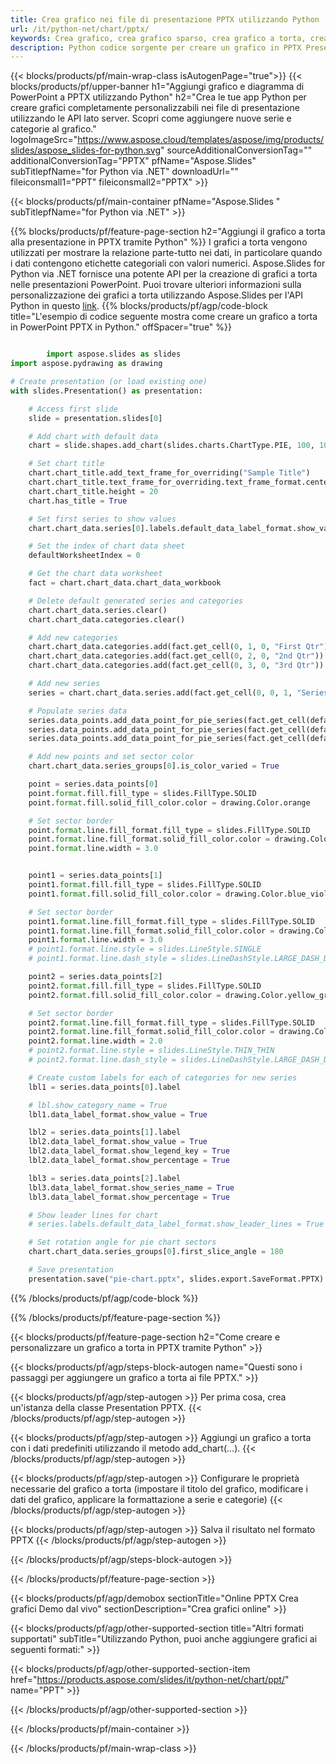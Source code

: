 ```yaml
---
title: Crea grafico nei file di presentazione PPTX utilizzando Python
url: /it/python-net/chart/pptx/
keywords: Crea grafico, crea grafico sparso, crea grafico a torta, crea grafico ad albero, crea grafico azionario, crea grafico a scatola e baffi, crea grafico istogramma, crea grafico a imbuto, grafico sunburst, grafico multicategoria, presentazione PowerPoint, Python
description: Python codice sorgente per creare un grafico in PPTX Presentazione.
---
```


{{< blocks/products/pf/main-wrap-class isAutogenPage="true">}}
{{< blocks/products/pf/upper-banner h1="Aggiungi grafico e diagramma di PowerPoint a PPTX utilizzando Python" h2="Crea le tue app Python per creare grafici completamente personalizzabili nei file di presentazione utilizzando le API lato server. Scopri come aggiungere nuove serie e categorie al grafico." logoImageSrc="https://www.aspose.cloud/templates/aspose/img/products/slides/aspose_slides-for-python.svg" sourceAdditionalConversionTag="" additionalConversionTag="PPTX" pfName="Aspose.Slides" subTitlepfName="for Python via .NET" downloadUrl="" fileiconsmall1="PPT" fileiconsmall2="PPTX" >}}

{{< blocks/products/pf/main-container pfName="Aspose.Slides " subTitlepfName="for Python via .NET" >}}

{{% blocks/products/pf/feature-page-section  h2="Aggiungi il grafico a torta alla presentazione in PPTX tramite Python" %}}
I grafici a torta vengono utilizzati per mostrare la relazione parte-tutto nei dati, in particolare quando i dati contengono etichette categoriali con valori numerici. Aspose.Slides for Python via .NET fornisce una potente API per la creazione di grafici a torta nelle presentazioni PowerPoint. Puoi trovare ulteriori informazioni sulla personalizzazione dei grafici a torta utilizzando Aspose.Slides per l'API Python in questo [link](https://docs.aspose.com/slides/python-net/pie-chart/).
{{% blocks/products/pf/agp/code-block title="L'esempio di codice seguente mostra come creare un grafico a torta in PowerPoint PPTX in Python." offSpacer="true" %}}

```py

        import aspose.slides as slides
import aspose.pydrawing as drawing

# Create presentation (or load existing one) 
with slides.Presentation() as presentation:

    # Access first slide
    slide = presentation.slides[0]

    # Add chart with default data
    chart = slide.shapes.add_chart(slides.charts.ChartType.PIE, 100, 100, 400, 400)

    # Set chart title
    chart.chart_title.add_text_frame_for_overriding("Sample Title")
    chart.chart_title.text_frame_for_overriding.text_frame_format.center_text = slides.NullableBool(True)
    chart.chart_title.height = 20
    chart.has_title = True

    # Set first series to show values
    chart.chart_data.series[0].labels.default_data_label_format.show_value = True

    # Set the index of chart data sheet
    defaultWorksheetIndex = 0

    # Get the chart data worksheet
    fact = chart.chart_data.chart_data_workbook

    # Delete default generated series and categories
    chart.chart_data.series.clear()
    chart.chart_data.categories.clear()

    # Add new categories
    chart.chart_data.categories.add(fact.get_cell(0, 1, 0, "First Qtr"))
    chart.chart_data.categories.add(fact.get_cell(0, 2, 0, "2nd Qtr"))
    chart.chart_data.categories.add(fact.get_cell(0, 3, 0, "3rd Qtr"))

    # Add new series
    series = chart.chart_data.series.add(fact.get_cell(0, 0, 1, "Series 1"), chart.type)

    # Populate series data
    series.data_points.add_data_point_for_pie_series(fact.get_cell(defaultWorksheetIndex, 1, 1, 20))
    series.data_points.add_data_point_for_pie_series(fact.get_cell(defaultWorksheetIndex, 2, 1, 50))
    series.data_points.add_data_point_for_pie_series(fact.get_cell(defaultWorksheetIndex, 3, 1, 30))

    # Add new points and set sector color
    chart.chart_data.series_groups[0].is_color_varied = True

    point = series.data_points[0]
    point.format.fill.fill_type = slides.FillType.SOLID
    point.format.fill.solid_fill_color.color = drawing.Color.orange

    # Set sector border
    point.format.line.fill_format.fill_type = slides.FillType.SOLID
    point.format.line.fill_format.solid_fill_color.color = drawing.Color.gray
    point.format.line.width = 3.0


    point1 = series.data_points[1]
    point1.format.fill.fill_type = slides.FillType.SOLID
    point1.format.fill.solid_fill_color.color = drawing.Color.blue_violet

    # Set sector border
    point1.format.line.fill_format.fill_type = slides.FillType.SOLID
    point1.format.line.fill_format.solid_fill_color.color = drawing.Color.blue
    point1.format.line.width = 3.0
    # point1.format.line.style = slides.LineStyle.SINGLE
    # point1.format.line.dash_style = slides.LineDashStyle.LARGE_DASH_DOT

    point2 = series.data_points[2]
    point2.format.fill.fill_type = slides.FillType.SOLID
    point2.format.fill.solid_fill_color.color = drawing.Color.yellow_green

    # Set sector border
    point2.format.line.fill_format.fill_type = slides.FillType.SOLID
    point2.format.line.fill_format.solid_fill_color.color = drawing.Color.red
    point2.format.line.width = 2.0
    # point2.format.line.style = slides.LineStyle.THIN_THIN
    # point2.format.line.dash_style = slides.LineDashStyle.LARGE_DASH_DOT_DOT

    # Create custom labels for each of categories for new series
    lbl1 = series.data_points[0].label

    # lbl.show_category_name = True
    lbl1.data_label_format.show_value = True

    lbl2 = series.data_points[1].label
    lbl2.data_label_format.show_value = True
    lbl2.data_label_format.show_legend_key = True
    lbl2.data_label_format.show_percentage = True

    lbl3 = series.data_points[2].label
    lbl3.data_label_format.show_series_name = True
    lbl3.data_label_format.show_percentage = True

    # Show leader lines for chart
    # series.labels.default_data_label_format.show_leader_lines = True

    # Set rotation angle for pie chart sectors
    chart.chart_data.series_groups[0].first_slice_angle = 180

    # Save presentation
    presentation.save("pie-chart.pptx", slides.export.SaveFormat.PPTX)

```

{{% /blocks/products/pf/agp/code-block %}}

{{% /blocks/products/pf/feature-page-section %}}

{{< blocks/products/pf/feature-page-section  h2="Come creare e personalizzare un grafico a torta in PPTX tramite Python" >}}

{{< blocks/products/pf/agp/steps-block-autogen name="Questi sono i passaggi per aggiungere un grafico a torta ai file PPTX." >}}

{{< blocks/products/pf/agp/step-autogen >}}
Per prima cosa, crea un'istanza della classe Presentation PPTX.
{{< /blocks/products/pf/agp/step-autogen >}}

{{< blocks/products/pf/agp/step-autogen >}}
Aggiungi un grafico a torta con i dati predefiniti utilizzando il metodo add_chart(...).
{{< /blocks/products/pf/agp/step-autogen >}}

{{< blocks/products/pf/agp/step-autogen >}}
Configurare le proprietà necessarie del grafico a torta (impostare il titolo del grafico, modificare i dati del grafico, applicare la formattazione a serie e categorie)
{{< /blocks/products/pf/agp/step-autogen >}}

{{< blocks/products/pf/agp/step-autogen >}}
Salva il risultato nel formato PPTX
{{< /blocks/products/pf/agp/step-autogen >}}

{{< /blocks/products/pf/agp/steps-block-autogen >}}

{{< /blocks/products/pf/feature-page-section >}}

{{< blocks/products/pf/agp/demobox sectionTitle="Online PPTX Crea grafici Demo dal vivo" sectionDescription="Crea grafici online" >}}

{{< blocks/products/pf/agp/other-supported-section title="Altri formati supportati" subTitle="Utilizzando Python, puoi anche aggiungere grafici ai seguenti formati:" >}}

{{< blocks/products/pf/agp/other-supported-section-item href="https://products.aspose.com/slides/it/python-net/chart/ppt/" name="PPT" >}}


{{< /blocks/products/pf/agp/other-supported-section >}}

{{< /blocks/products/pf/main-container >}}
    
{{< /blocks/products/pf/main-wrap-class >}}